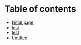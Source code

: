 # Table of contents

* [Initial page](README.md)
* [test](test.md)
* [test](test-1.md)
* [Untitled](untitled.md)


